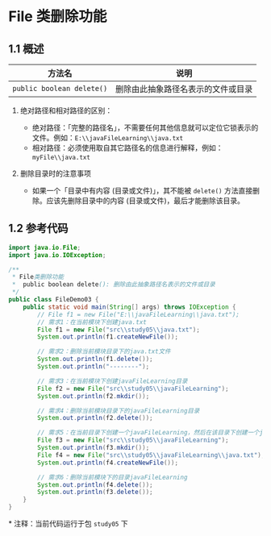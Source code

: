 # File 类删除功能

## 1.1 概述

| 方法名                    | 说明                               |
| ------------------------- | ---------------------------------- |
| `public boolean delete()` | 删除由此抽象路径名表示的文件或目录 |

1. 绝对路径和相对路径的区别：
   - 绝对路径：「完整的路径名」，不需要任何其他信息就可以定位它锁表示的文件。例如：`E:\\javaFileLearning\\java.txt`
   - 相对路径：必须使用取自其它路径名的信息进行解释，例如：`myFile\\java.txt`

1. 删除目录时的注意事项
   - 如果一个「目录中有内容 (目录或文件)」，其不能被 `delete()` 方法直接删除。应该先删除目录中的内容 (目录或文件)，最后才能删除该目录。

## 1.2 参考代码

```java
import java.io.File;
import java.io.IOException;

/**
 * File类删除功能
 *  public boolean delete(): 删除由此抽象路径名表示的文件或目录
 */
public class FileDemo03 {
    public static void main(String[] args) throws IOException {
        // File f1 = new File("E:\\javaFileLearning\\java.txt");
        // 需求1：在当前模块下创建java.txt
        File f1 = new File("src\\study05\\java.txt");
        System.out.println(f1.createNewFile());

        // 需求2：删除当前模块目录下的java.txt文件
        System.out.println(f1.delete());
        System.out.println("--------");

        // 需求3：在当前模块下创建javaFileLearning目录
        File f2 = new File("src\\study05\\javaFileLearning");
        System.out.println(f2.mkdir());

        // 需求4：删除当前模块目录下的javaFileLearning目录
        System.out.println(f2.delete());

        // 需求5：在当前目录下创建一个javaFileLearning，然后在该目录下创建一个java.txt
        File f3 = new File("src\\study05\\javaFileLearning");
        System.out.println(f3.mkdir());
        File f4 = new File("src\\study05\\javaFileLearning\\java.txt");
        System.out.println(f4.createNewFile());

        // 需求6：删除当前模块下的目录javaFileLearning
        System.out.println(f4.delete());
        System.out.println(f3.delete());
    }
}
```

\* 注释：当前代码运行于包 `study05` 下